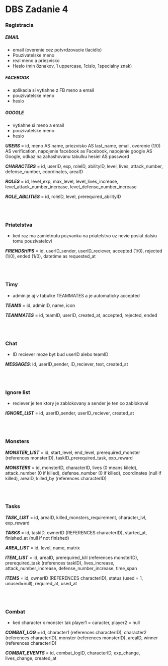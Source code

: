 # DBS Zadanie 4
### Registracia
##### EMAIL
 - email (overenie cez potvrdzovacie tlacidlo)
 - Pouzivatelske meno
 - real meno a priezvisko
 - Heslo (min 8znakov, 1 uppercase, 1cislo, 1specialny znak)
##### FACEBOOK
 - aplikacia si vytiahne z FB meno a email
 - pouzivatelske meno
 - heslo
##### GOOGLE
 - vytiahne si meno a email
 - pouzivatelske meno
 - heslo

_**USERS**_ = id, meno AS name, priezvisko AS last_name, email, overenie (1/0) AS verification, napojenie facebook as Facebook, napojenie google AS Google, odkaz na zahashovanu tabulku hesiel AS password

_**CHARACTERS**_ = id, userID, exp, roleID, abilityID, level, lives, attack_number, defense_number, coordinates, areaID

_**ROLES**_ = id, level_exp, max_level, level_lives_increase, level_attack_number_increase, level_defense_number_increase

_**ROLE_ABILITIES**_ = id, roleID, level, prerequired_abilityID

<br/><br/>
### Priatelstva
 - ked raz ma zamietnutu pozvanku na priatelstvo uz nevie poslat dalsiu tomu pouzivatelovi

_**FRIENDSHIPS**_ = id, userID_sender, userID_reciever, accepted (1/0),  rejected (1/0), ended (1/0), datetime as requested_at

<br/><br/>
### Timy
 - admin je aj v tabulke TEAMMATES a je automaticky accepted

_**TEAMS**_ = id, adminID, name, icon

_**TEAMMATES**_ = id, teamID, userID, created_at, accepted, rejected, ended

<br/><br/>
### Chat
 - ID reciever moze byt bud userID alebo teamID

_**MESSAGES**_: id, userID_sender, ID_reciever, text, created_at

<br/><br/>
### Ignore list
 - reciever je ten ktory je zablokovany a sender je ten co zablokoval

_**IGNORE_LIST**_ = id, userID_sender, userID_reciever, created_at

<br/><br/>
### Monsters

_**MONSTER_LIST**_ = id, start_level, end_level, prerequired_monster (references monsterID), taskID_prerequired_task, exp_reward

_**MONSTERS**_ = id, monsterID, characterID, lives (0 means kileld), attack_number (0 if killed), defense_number (0 if killed), coordinates (null if killed), areaID, killed_by (references characterID)

<br/><br/>
### Tasks

_**TASK_LIST**_ = id, areaID, killed_monsters_requirement, character_lvl, exp_reward

_**TASKS**_ = id, taskID, ownerID (REFERENCES characterID), started_at, finished_at (null if not finished)

_**AREA_LIST**_ = id, level, name, matrix

_**ITEM_LIST**_ = id, areaID, prerequired_kill (references monsterID), prerequired_task (references taskID), lives_increase, attack_number_increase, defense_number_increase, time_span

_**ITEMS**_ = id, ownerID (REFERENCES characterID), status (used = 1, unused=null), required_at, used_at

<br/><br/>
### Combat
 - ked character x monster tak player1 = caracter, player2 = null

_**COMBAT_LOG**_ = id, character1 (references characterID), character2 (references characterID), monster (references monsterID), areaID, winner (references characterID)

_**COMBAT_EVENTS**_ = id, combat_logID, characterID, exp_change, lives_change, created_at















